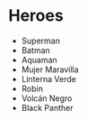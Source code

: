 # Heroes

* Superman
* Batman
* Aquaman
* Mujer Maravilla
* Linterna Verde
* Robin
* Volcán Negro
* Black Panther
